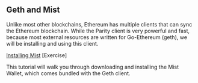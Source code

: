 ## Geth and Mist

Unlike most other blockchains, Ethereum has multiple clients that can sync the Ethereum blockchain.  While the Parity client is very powerful and fast, because most external resources are written for Go-Ethereum \(geth\), we will be installing and using this client.

[Installing Mist](https://medium.com/@attores/step-by-step-guide-getting-started-with-ethereum-mist-wallet-772a3cc99af4) \[Exercise\]

This tutorial will walk you through downloading and installing the Mist Wallet, which comes bundled with the Geth client.

